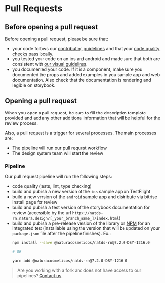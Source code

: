 # Pull Requests

## Before opening a pull request

Before opening a pull request, please be sure that:

- your code follows our [contributing guidelines](./ContributionGuidelines.md) and that your [code quality checks](./CodeQuality.md) pass locally.
- you tested your code on an ios and android and made sure that both are consistent with [our visual guidelines](https://zeroheight.com/08f80f4e1/v/latest/p/46291e-about).
- you documented your code. If it is a component, make sure you documented the props and added examples in you sample app and web documentation. Also check that the documentation is rendering and legible on storybook.

## Opening a pull request

When you open a pull request, be sure to fill the description template provided and add any other additional information that will be helpful for the review process.

Also, a pull request is a trigger for several processes.
The main processes are:

- The pipeline will run our pull request workflow
- The design system team will start the review

### Pipeline

Our pull request pipeline will run the following steps:

- code quality (tests, lint, type checking)
- build and publish a new version of the `ios` sample app on TestFlight
- build a new version of the `android` sample app and distribute via bitrise install page for review
- build and publish a test version of the storybook documentation for review (accessible by the url `https://natds-rn.natura.design/[_your_branch_name_]/index.html`)
- build and publish a pre-release version of the library on [NPM](https://www.npmjs.com/package/@naturacosmeticos/natds-rn) for an integrated test (installable using the version that will be updated on your `package.json` file after the pipeline finishes). Ex.:
    ```sh
    npm install --save @naturacosmeticos/natds-rn@7.2.0-DSY-1216.0

    # OR

    yarn add @naturacosmeticos/natds-rn@7.2.0-DSY-1216.0
    ```

> Are you working with a fork and does not have access to our pipelines?
> [Contact us](https://github.com/natura-cosmeticos/natds-rn/issues)
